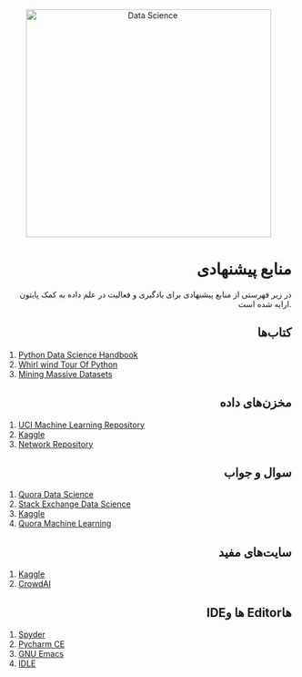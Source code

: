<div align="center">
  
<img src="http://i.imgur.com/nFXKnl7.png" alt="Data Science" width="431" height="400" />
  

<div align="right">

# منابع پیشنهادی

در زیر فهرستی از منابع پیشنهادی برای یادگیری و فعالیت در علم داده به کمک پایتون ارایه شده است.

## کتاب‌ها

<div align="left">

1. [Python Data Science Handbook](https://jakevdp.github.io/PythonDataScienceHandbook/)
2. [Whirl wind Tour Of Python](https://jakevdp.github.io/WhirlwindTourOfPython/)
3. [Mining Massive Datasets](http://www.mmds.org)

<div align="right">

## مخزن‌های داده

<div align="left">

1. [UCI Machine Learning Repository](https://archive.ics.uci.edu/ml/datasets.html)
2. [Kaggle](https://www.kaggle.com)
3. [Network Repository](http://networkrepository.com)

<div align="right">

## سوال و جواب

<div align="left">

1. [Quora Data Science](https://www.quora.com/topic/Data-Science)
2. [Stack Exchange Data Science](https://datascience.stackexchange.com)
3. [Kaggle](https://www.kaggle.com)
4. [Quora Machine Learning](https://www.quora.com/topic/Machine-Learning)

<div align="right">

## سایت‌های مفید

<div align="left">

1. [Kaggle](https://www.kaggle.com)
2. [CrowdAI](https://www.crowdai.org)

<div align="right">

## IDEها و Editorها

<div align="left">

1. [Spyder](https://pythonhosted.org/spyder/)
2. [Pycharm CE](https://www.jetbrains.com/pycharm/download/)
3. [GNU Emacs](https://www.gnu.org/software/emacs/)
4. [IDLE](https://docs.python.org/3/library/idle.html)




